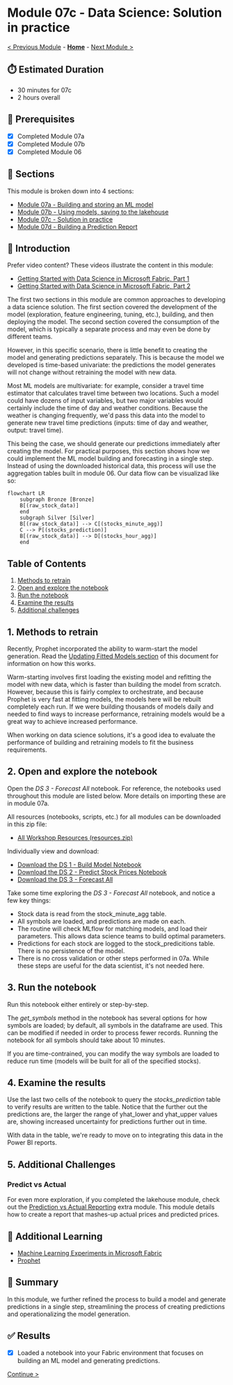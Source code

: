 # Module 07c - Data Science: Solution in practice

[< Previous Module](./module07b.md) - **[Home](../README.md)** - [Next Module >](./moduleex00.md)

## :stopwatch: Estimated Duration

* 30 minutes for 07c
* 2 hours overall

## :thinking: Prerequisites

- [x] Completed Module 07a
- [x] Completed Module 07b
- [x] Completed Module 06

## :book: Sections

This module is broken down into 4 sections:

* [Module 07a - Building and storing an ML model](./module07a.md)
* [Module 07b - Using models, saving to the lakehouse](./module07b.md)
* [Module 07c - Solution in practice](./module07c.md)
* [Module 07d - Building a Prediction Report](./module07d.md)

## :loudspeaker: Introduction

Prefer video content? These videos illustrate the content in this module:
* [Getting Started with Data Science in Microsoft Fabric, Part 1](https://youtu.be/kdUIUPwIy4g)
* [Getting Started with Data Science in Microsoft Fabric, Part 2](https://youtu.be/GFTDxnPDTpQ)

The first two sections in this module are common approaches to developing a data science solution. The first section covered the development of the model (exploration, feature engineering, tuning, etc.), building, and then deploying the model. The second section covered the consumption of the model, which is typically a separate process and may even be done by different teams.

However, in this specific scenario, there is little benefit to creating the model and generating predictions separately. This is because the model we developed is time-based univariate: the predictions the model generates will not change without retraining the model with new data.

Most ML models are multivariate: for example, consider a travel time estimator that calculates travel time between two locations. Such a model could have dozens of input variables, but two major variables would certainly include the time of day and weather conditions. Because the weather is changing frequently, we'd pass this data into the model to generate new travel time predictions (inputs: time of day and weather, output: travel time).

This being the case, we should generate our predictions immediately after creating the model. For practical purposes, this section shows how we could implement the ML model building and forecasting in a single step. Instead of using the downloaded historical data, this process will use the aggregation tables built in module 06. Our data flow can be visualizad like so:

```mermaid
flowchart LR
    subgraph Bronze [Bronze]
    B[(raw_stock_data)]
    end
    subgraph Silver [Silver]
    B[(raw_stock_data)] --> C[(stocks_minute_agg)]
    C --> P[(stocks_prediction)]
    B[(raw_stock_data)] --> D[(stocks_hour_agg)]
    end
```

## Table of Contents

1. [Methods to retrain](#1-methods-to-retrain)
2. [Open and explore the notebook](#2-open-and-explore-the-notebook)
3. [Run the notebook](#3-run-the-notebook)
4. [Examine the results](#4-examine-the-results)
5. [Additional challenges](#5-additional-challenges)

## 1. Methods to retrain

Recently, Prophet incorporated the ability to warm-start the model generation. Read the [Updating Fitted Models section](https://facebook.github.io/prophet/docs/additional_topics.html) of this document for information on how this works. 

Warm-starting involves first loading the existing model and refitting the model with new data, which is faster than building the model from scratch. However, because this is fairly complex to orchestrate, and because Prophet is very fast at fitting models, the models here will be rebuilt completely each run. If we were building thousands of models daily and needed to find ways to increase performance, retraining models would be a great way to achieve increased performance.

When working on data science solutions, it's a good idea to evaluate the performance of building and retraining models to fit the business requirements.

## 2. Open and explore the notebook

Open the *DS 3 - Forecast All* notebook. For reference, the notebooks used throughout this module are listed below. More details on importing these are in module 07a.

All resources (notebooks, scripts, etc.) for all modules can be downloaded in this zip file:

* [All Workshop Resources (resources.zip)](https://github.com/microsoft/fabricrealtimelab/raw/main/files/resources.zip)

Individually view and download:

* [Download the DS 1 - Build Model Notebook](<../resources/module07/DS 1 - Build Model.ipynb>)
* [Download the DS 2 - Predict Stock Prices Notebook](<../resources/module07/DS 2 - Predict Stock Prices.ipynb>)
* [Download the DS 3 - Forecast All](<../resources/module07/DS 3 - Forecast All.ipynb>)

Take some time exploring the *DS 3 - Forecast All* notebook, and notice a few key things:

* Stock data is read from the stock_minute_agg table.
* All symbols are loaded, and predictions are made on each.
* The routine will check MLflow for matching models, and load their parameters. This allows data science teams to build optimal parameters.
* Predictions for each stock are logged to the stock_predicitions table. There is no persistence of the model.
* There is no cross validation or other steps performed in 07a. While these steps are useful for the data scientist, it's not needed here.

## 3. Run the notebook

Run this notebook either entirely or step-by-step. 

The *get_symbols* method in the notebook has several options for how symbols are loaded; by default, all symbols in the dataframe are used. This can be modified if needed in order to process fewer records. Running the notebook for all symbols should take about 10 minutes.

If you are time-contrained, you can modify the way symbols are loaded to reduce run time (models will be built for all of the specified stocks). 

## 4. Examine the results

Use the last two cells of the notebook to query the *stocks_prediction* table to verify results are written to the table. Notice that the further out the predictions are, the larger the range of yhat_lower and yhat_upper values are, showing increased uncertainty for predictions further out in time. 

With data in the table, we're ready to move on to integrating this data in the Power BI reports.

## 5. Additional Challenges

### Predict vs Actual

For even more exploration, if you completed the lakehouse module, check out the [Prediction vs Actual Reporting](../modules/moduleex03.md) extra module. This module details how to create a report that mashes-up actual prices and predicted prices.

## :thinking: Additional Learning

* [Machine Learning Experiments in Microsoft Fabric](https://learn.microsoft.com/en-us/fabric/data-science/machine-learning-experiment)
* [Prophet](https://facebook.github.io/prophet/)

## :tada: Summary

In this module, we further refined the process to build a model and generate predictions in a single step, streamlining the process of creating predictions and operationalizing the model generation. 

## :white_check_mark: Results

- [x] Loaded a notebook into your Fabric environment that focuses on building an ML model and generating predictions.

[Continue >](./module07d.md)